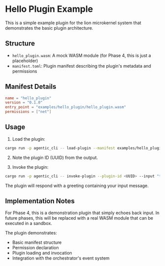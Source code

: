 # Hello Plugin Example

This is a simple example plugin for the lion microkernel system that demonstrates the basic plugin architecture.

## Structure

- `hello_plugin.wasm`: A mock WASM module (for Phase 4, this is just a placeholder)
- `manifest.toml`: Plugin manifest describing the plugin's metadata and permissions

## Manifest Details

```toml
name = "hello_plugin"
version = "0.1.0"
entry_point = "examples/hello_plugin/hello_plugin.wasm"
permissions = ["net"]
```

## Usage

1. Load the plugin:
```bash
cargo run -p agentic_cli -- load-plugin --manifest examples/hello_plugin/manifest.toml
```

2. Note the plugin ID (UUID) from the output.

3. Invoke the plugin:
```bash
cargo run -p agentic_cli -- invoke-plugin --plugin-id <UUID> --input "test message"
```

The plugin will respond with a greeting containing your input message.

## Implementation Notes

For Phase 4, this is a demonstration plugin that simply echoes back input. In future phases, this will be replaced with a real WASM module that can be executed in a sandbox.

The plugin demonstrates:
- Basic manifest structure
- Permission declaration
- Plugin loading and invocation
- Integration with the orchestrator's event system